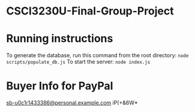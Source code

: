 # CSCI3230U-Final-Group-Project
  # Running instructions
  To generate the database, run this command from the root directory: ```node scripts/populate_db.js```
  To start the server: ```node index.js```
  # Buyer Info for PayPal
  sb-u0c1r1433386@personal.example.com
  iP(+&6W*

